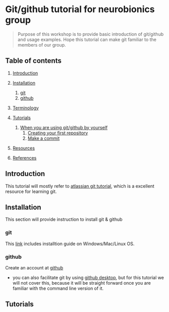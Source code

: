 # Git/github tutorial for neurobionics group
> Purpose of this workshop is to provide basic introduction of git/github and usage examples. Hope this tutorial can make git familiar to the members of our group.   

## Table of contents
1. [Introduction](#introduction)
2. [Installation](#installation)
	1. [git](#git)
	2. [github](#github)	
3. [Terminology](#terminonlogy)
4. [Tutorials](#tutorials)
	1. [When you are using git/github by yourself](#yourself)
		1. [Creating your first repository](#repo)
		2. [Make a commit](#commit)
	
4. [Resources](#resources)
5. [References](#references)

## Introduction <a name="introduction"></a>
This tutorial will mostly refer to [atlassian git tutorial](https://www.atlassian.com/git/tutorials/install-git), which is a excellent resource for learning git. 

## Installation <a name="installation"></a>
This section will provide instruction to install git & github 

### git <a name="git"></a>
This [link](https://www.atlassian.com/git/tutorials/install-git) includes installtion guide on Windows/Mac/Linux OS. 

### github <a name="github"></a>
Create an account at [github](https://github.com)

* you can also facilitate git by using [github desktop](https://desktop.github.com), but for this tutorial we will not cover this, because it will be straight forward once you are familiar with the command line version of it. 

## Tutorials <a name="tutorials"></a>

